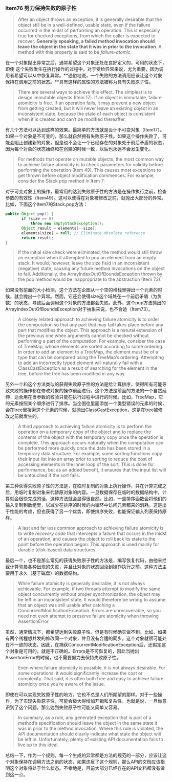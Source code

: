 ### Item76 努力保持失败的原子性

> After an object throws an exception, it is generally desirable that the object still be in a well-defined, usable state, even if the failure occurred in the midst of performing an operation. This is especially true for checked exceptions, from which the caller is expected to recover. **Generally speaking, a failed method invocation should leave the object in the state that it was in prior to the invocation**. A method with this property is said to be *failure-atomic.*

在一个对象抛出异常之后，通常希望这个对象还处在良好定义的，可用的状态下，即使 这个失败发生在执行操作的过程中。对于受检异常来说，尤为重要，因为调用者希望可以从中恢复异常。**通俗地说，一个失败的方法调用应该让这个对象保持在调用之前的状态。**具有这样的属性的方法被称为具有失败原子性。

> There are several ways to achieve this effect. The simplest is to design immutable objects (Item 17). If an object is immutable, failure atomicity is free. If an operation fails, it may prevent a new object from getting created, but it will never leave an existing object in an inconsistent state, because the state of each object is consistent when it is created and can’t be modified thereafter.

有几个方法可以达到这样的效果。最简单的方法就是设计不可变对象（Item17）。如果一个对象是不可变的，那么就自然拥有失败原子性。如果这个操作失败了，可能会阻止创建新的对象，但是也不会让一个已经存在的对象处于前后矛盾的状态，因为每个对象的状态始终和在创建的时候一致，以后也永远不会发生变化。

> For methods that operate on mutable objects, the most common way to achieve failure atomicity is to check parameters for validity before performing the operation (Item 49). This causes most exceptions to get thrown before object modification commences. For example, consider the Stack.pop method in Item 7:

对于可变对象上的操作，最常用的达到失败原子性的方法是在操作执行之前，检查参数的有效性（Item49）。这可以使得在对象被修改之前，就抛出大部分的异常。比如，下面这个Item7的Stack.pop方法：

```java
public Object pop() {
       if (size == 0)
           throw new EmptyStackException();
       Object result = elements[--size];
       elements[size] = null; // Eliminate obsolete reference
       return result;
}
```

> If the initial size check were eliminated, the method would still throw an exception when it attempted to pop an element from an empty stack. It would, however, leave the size field in an inconsistent (negative) state, causing any future method invocations on the object to fail. Additionally, the ArrayIndexOutOfBoundsException thrown by the pop method would be inappropriate to the abstraction (Item 73).

如果没有前面的大小检测，这个方法在企图从一个空的堆栈里弹出一个元素的时候，就会抛出一个异常。然而，它还会使得size这个域处在一个前后矛盾（为负数）的状态，导致后面调用这个对象的方法都会失败。此外，这个pop方法抛出的ArrayIndexOutOfBoundsException对于抽象来说，也不合适（Item73）。

> A closely related approach to achieving failure atomicity is to order the computation so that any part that may fail takes place before any part that modifies the object. This approach is a natural extension of the previous one when arguments cannot be checked without performing a part of the computation. For example, consider the case of TreeMap, whose elements are sorted according to some ordering. In order to add an element to a TreeMap, the element must be of a type that can be compared using the TreeMap’s ordering. Attempting to add an incorrectly typed element will naturally fail with a ClassCastException as a result of searching for the element in the tree, before the tree has been modified in any way.

另外一个和这个方法类似的获得失败原子性的方法是给计算排序，使得所有可能导致失败的操作都在修改对象的操作前面进行。这个方法是前面的方法的一个自然延伸，适合用在当参数的校验只能在执行过程中进行的时候。比如，TreeMap，它的元素按照某个顺序进行了排序。当企图往里面添加一个类型错误的元素的时候，会在tree里搜索这个元素的时候，就抛出ClassCastException，这是在tree被修改之前就发生的。

> A third approach to achieving failure atomicity is to perform the operation on a temporary copy of the object and to replace the contents of the object with the temporary copy once the operation is complete. This approach occurs naturally when the computation can be performed more quickly once the data has been stored in a temporary data structure. For example, some sorting functions copy their input list into an array prior to sorting to reduce the cost of accessing elements in the inner loop of the sort. This is done for performance, but as an added benefit, it ensures that the input list will be untouched if the sort fails.

第三种获得失败原子性的方法是，在临时复制的对象上执行操作，并在计算完成之后，用临时复制对象来代替原对象的内容。一旦数据保存在临时的数据结构中，计算就会很快完成的话，这种方法就会显得很自然。比如，一些排序函数会将他们的输入复制到数组里，以减少在排序的时候的内循环中访问元素都来的消耗。这是出于性能的考虑，但也获得了另一个优势，即使排序失败，也能保证输入列表保持原样。

> A last and far less common approach to achieving failure atomicity is to write *recovery code* that intercepts a failure that occurs in the midst of an operation, and causes the object to roll back its state to the point before the operation began. This approach is used mainly for durable (disk-based) data structures.

最后一个，也不是那么常见的获得失败原子性的方法是，编写恢复代码，由他来拦截计算郭晨各种出现的失败，并且让对象的状态回滚到操作执行之前。这种方法主要用于永久（基于磁盘）的数据结构。

> While failure atomicity is generally desirable, it is not always achievable. For example, if two threads attempt to modify the same object concurrently without proper synchronization, the object may be left in an inconsistent state. It would therefore be wrong to assume that an object was still usable after catching a ConcurrentModificationException. Errors are unrecoverable, so you need not even attempt to preserve failure atomicity when throwing AssertionError.

虽然，通常情况下，都希望达到失败原子性，但是有时候确实做不到。比如，如果有两个线程想并发的修改同一个对象，并且没有合适的同步，这个对象就很可能处在不一致的状态。因此，在捕获ConcurrentModificationException后，还假定这个对象是可用的，就是不正确的。Errors是不可恢复的，因此当抛出AssertionError的时候，也不需要努力去保持失败原子性。

> Even where failure atomicity is possible, it is not always desirable. For some operations, it would significantly increase the cost or complexity. That said, it is often both free and easy to achieve failure atomicity once you’re aware of the issue.

即使在可以实现失败原子性的地方，它也不总是人们所期望的那样。对于一些操作，为了实现失败原子性，可能会极大得增加开销和复杂性。也就是说，一旦你意识到了这个问题，那么达到失败原子性可能又简单又容易。

> In summary, as a rule, any generated exception that is part of a method’s specification should leave the object in the same state it was in prior to the method invocation. Where this rule is violated, the API documentation should clearly indicate what state the object will be left in. Unfortunately, plenty of existing API documentation fails to live up to this ideal.

总结一下，作为一个规则，每一个生成的异常都是方法的规范的一部分，应该让这个对象保持在调用方法之前的状态，如果违反了这个规则，那么API的文档应该指明这个对象将处于什么状态。不幸地是，目前大部分已经存在的API文档都没有做到这一点。